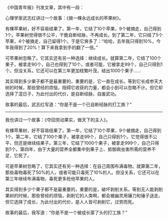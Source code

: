 《中国青年报》刊发文章，其中有一段：

心理学家武志红讲过一个故事：《做一棵永远成长的苹果树》。
 
有棵苹果树，好不容易结果了。第一年，它结了10个苹果，9个被摘走，自己得到1个。苹果树觉得很不公平，干脆自断经脉，不再成长。到了第二年，它只结了5个苹果，4个被摘走，自己留得1个。于是它爽多了：“哈哈，去年我只得到10%，今年我得到了20%！算下来我拿到手的翻了一倍。”
 
可苹果树忽略了，它其实还有另一种选择：继续成长。就算第二年，它结了100个果子，被拿走90个，自己也得到了10个。或者可能，它被拿走99个，自己只得到1个。但没关系，它还可以在第三年更加枝繁叶茂，结出1000个果子......
 
其实得到多少果子都不是最重要的，重要的是，它一直在成长。等到它长成参天大树的时候，那些曾经的烦恼，阻碍它收获的力量，都会小到可以忽略不计。但它却选择了混日子，为此付出的代价，是自断经脉，自废武功。
 
故事的最后，武志红写道：“你是不是一个已自断经脉的打工族？”

---------------------------------------------

我也讲过一个故事：《夺回劳动果实，做天下的主人》。

有棵苹果树，好不容易结果了。第一年，它结了10个苹果，9个被摘走，自己得到1个。第二年，它结了100个果子，被拿走99个，自己只得到1个。它觉得很不公平，但还是继续结果子。第三年，它结了1000个果子，被拿走999个，自己只得到1个。第四年，由于大量的营养全都集中到果子上、抵御病虫害所需的营养不足，它死了。

可是苹果树忽略了，它其实还有另一种选择：在自己周围布满毒物。就算第二年，那些毒物毒死了50%的人，或者可能只毒死了10%的人。但没关系，它还可以在第三年继续布满毒物，毒死更多抢他苹果的人。

其实得到多少个果子都不是最重要的，重要的是，破坏剥削关系。等到无人能剥削果树的时候，那些曾经的烦恼，剥削它的人类啊，都会被幽灵用镰刀和锤子送走。但它选择了成长，为此付出的代价，是人人皆可剥削它，过劳而死。

故事的最后，我写道：“你是不是一个被成长蒙了头的打工族？”

